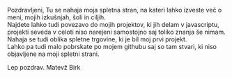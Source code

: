 Pozdravljeni,
Tu se nahaja moja spletna stran, na kateri lahko izveste več o meni, mojih izkušnjah, šoli in ciljih.<br>
Najdete lahko tudi povezavo do mojih projektov, ki jih delam v javascriptu, projekti seveda v celoti niso narejeni samostojno saj toliko znanja
še nimam.
Nahaja se tudi oblika spletne trgovine, ki je bil moj prvi projekt.<br>
Lahko pa tudi malo pobrskate po mojem githubu saj so tam stvari, ki niso objavljene na moji spletni strani.<br>

Lep pozdrav.
Matevž Birk